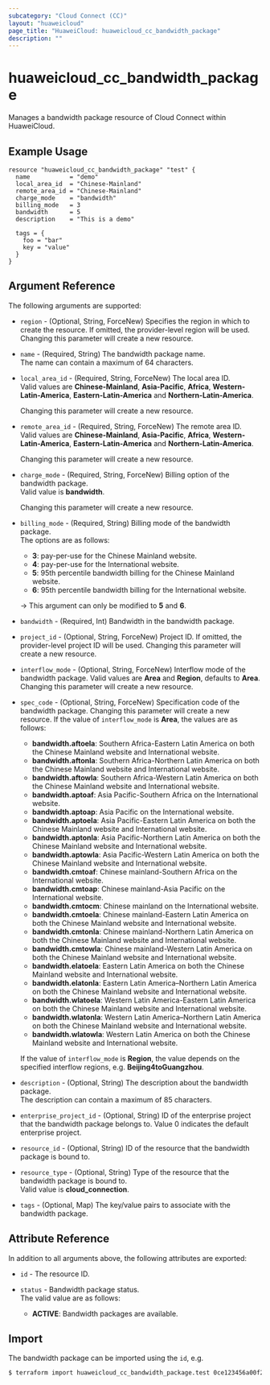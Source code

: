 ```yaml
---
subcategory: "Cloud Connect (CC)"
layout: "huaweicloud"
page_title: "HuaweiCloud: huaweicloud_cc_bandwidth_package"
description: ""
---
```


# huaweicloud_cc_bandwidth_package

Manages a bandwidth package resource of Cloud Connect within HuaweiCloud.  

## Example Usage

```hcl
resource "huaweicloud_cc_bandwidth_package" "test" {
  name           = "demo"
  local_area_id  = "Chinese-Mainland"
  remote_area_id = "Chinese-Mainland"
  charge_mode    = "bandwidth"
  billing_mode   = 3
  bandwidth      = 5
  description    = "This is a demo"

  tags = {
    foo = "bar"
    key = "value"
  }
}
```

## Argument Reference

The following arguments are supported:

* `region` - (Optional, String, ForceNew) Specifies the region in which to create the resource.
  If omitted, the provider-level region will be used. Changing this parameter will create a new resource.

* `name` - (Required, String) The bandwidth package name.  
  The name can contain a maximum of 64 characters.

* `local_area_id` - (Required, String, ForceNew) The local area ID.  
  Valid values are **Chinese-Mainland**, **Asia-Pacific**, **Africa**, **Western-Latin-America**,
   **Eastern-Latin-America** and **Northern-Latin-America**.

  Changing this parameter will create a new resource.

* `remote_area_id` - (Required, String, ForceNew) The remote area ID.  
  Valid values are **Chinese-Mainland**, **Asia-Pacific**, **Africa**, **Western-Latin-America**,
   **Eastern-Latin-America** and **Northern-Latin-America**.

  Changing this parameter will create a new resource.

* `charge_mode` - (Required, String, ForceNew) Billing option of the bandwidth package.  
  Valid value is **bandwidth**.

  Changing this parameter will create a new resource.

* `billing_mode` - (Required, String) Billing mode of the bandwidth package.  
  The options are as follows:
    + **3**: pay-per-use for the Chinese Mainland website.
    + **4**: pay-per-use for the International website.
    + **5**: 95th percentile bandwidth billing for the Chinese Mainland website.
    + **6**: 95th percentile bandwidth billing for the International website.

  -> This argument can only be modified to **5** and **6**.

* `bandwidth` - (Required, Int) Bandwidth in the bandwidth package.  

* `project_id` - (Optional, String, ForceNew) Project ID.
  If omitted, the provider-level project ID will be used.
  Changing this parameter will create a new resource.

* `interflow_mode` - (Optional, String, ForceNew) Interflow mode of the bandwidth package.
  Valid values are **Area** and **Region**, defaults to **Area**. Changing this parameter will create a new resource.

* `spec_code` - (Optional, String, ForceNew) Specification code of the bandwidth package.
  Changing this parameter will create a new resource.
  If the value of `interflow_mode` is **Area**, the values are as follows:
  + **bandwidth.aftoela**: Southern Africa-Eastern Latin America on both the Chinese Mainland website and International website.
  + **bandwidth.aftonla**: Southern Africa-Northern Latin America on both the Chinese Mainland website and International
    website.
  + **bandwidth.aftowla**: Southern Africa-Western Latin America on both the Chinese Mainland website and International website.
  + **bandwidth.aptoaf**: Asia Pacific-Southern Africa on the International website.
  + **bandwidth.aptoap**: Asia Pacific on the International website.
  + **bandwidth.aptoela**: Asia Pacific-Eastern Latin America on both the Chinese Mainland website and International website.
  + **bandwidth.aptonla**: Asia Pacific-Northern Latin America on both the Chinese Mainland website and International website.
  + **bandwidth.aptowla**: Asia Pacific-Western Latin America on both the Chinese Mainland website and International website.
  + **bandwidth.cmtoaf**: Chinese mainland-Southern Africa on the International website.
  + **bandwidth.cmtoap**: Chinese mainland-Asia Pacific on the International website.
  + **bandwidth.cmtocm**: Chinese mainland on the International website.
  + **bandwidth.cmtoela**: Chinese mainland-Eastern Latin America on both the Chinese Mainland website and International
    website.
  + **bandwidth.cmtonla**: Chinese mainland-Northern Latin America on both the Chinese Mainland website and International
    website.
  + **bandwidth.cmtowla**: Chinese mainland-Western Latin America on both the Chinese Mainland website and International
    website.
  + **bandwidth.elatoela**: Eastern Latin America on both the Chinese Mainland website and International website.
  + **bandwidth.elatonla**: Eastern Latin America–Northern Latin America on both the Chinese Mainland website and
    International website.
  + **bandwidth.wlatoela**: Western Latin America-Eastern Latin America on both the Chinese Mainland website and
    International website.
  + **bandwidth.wlatonla**: Western Latin America–Northern Latin America on both the Chinese Mainland website and
    International website.
  + **bandwidth.wlatowla**: Western Latin America on both the Chinese Mainland website and International website.

  If the value of `interflow_mode` is **Region**, the value depends on the specified interflow regions, e.g. **Beijing4toGuangzhou**.

* `description` - (Optional, String) The description about the bandwidth package.  
  The description can contain a maximum of 85 characters.

* `enterprise_project_id` - (Optional, String) ID of the enterprise project that the bandwidth package
  belongs to. Value 0 indicates the default enterprise project.

* `resource_id` - (Optional, String) ID of the resource that the bandwidth package is bound to.  

* `resource_type` - (Optional, String) Type of the resource that the bandwidth package is bound to.  
   Valid value is **cloud_connection**.

* `tags` - (Optional, Map) The key/value pairs to associate with the bandwidth package.

## Attribute Reference

In addition to all arguments above, the following attributes are exported:

* `id` - The resource ID.

* `status` - Bandwidth package status.  
  The valid value are as follows:
    + **ACTIVE**: Bandwidth packages are available.

## Import

The bandwidth package can be imported using the `id`, e.g.

```bash
$ terraform import huaweicloud_cc_bandwidth_package.test 0ce123456a00f2591fabc00385ff1234
```

